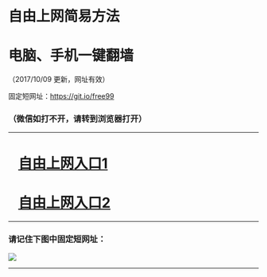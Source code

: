 ﻿# 自由上网简易方法

# 电脑、手机一键翻墙

（2017/10/09 更新，网址有效）

固定短网址：https://git.io/free99

### （微信如打不开，请转到浏览器打开）


***





# &nbsp;&nbsp; <a href="http://ft2699832465.fwq-tz-1001.info/fwqtz01.html?t=100900127026 " target="_blank">自由上网入口1</a>
# &nbsp;&nbsp; <a href="http://ft49917969.fwq-tz-1002.info/fwqtz02.html?t=100900126328 " target="_blank">自由上网入口2</a>
***

### 请记住下图中固定短网址：

<img src="https://s3-us-west-2.amazonaws.com/fwq-1001/yjfq-20170905okok.png" /> 


***

